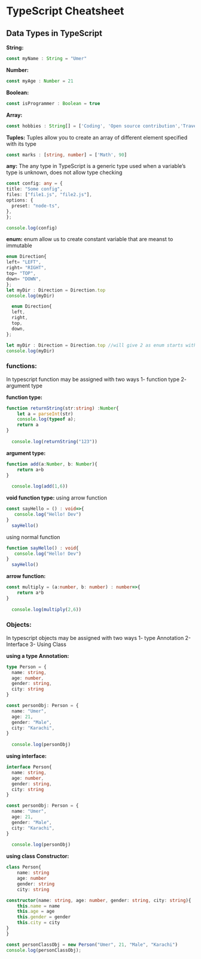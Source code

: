 # TypeScript Cheatsheet

## Data Types in TypeScript


 **String:**
  ```typescript
  const myName : String = "Umer"
   ```

 **Number:**
  ```typescript
  const myAge : Number = 21
   ```

 **Boolean:**
  ```typescript
  const isProgrammer : Boolean = true
   ```

 **Array:**
  ```typescript
  const hobbies : String[] = ['Coding', 'Open source contribution','Travelling']
   ```

 **Tuples:**
 Tuples allow you to create an array of different element specified with its type
  ```typescript
  const marks : [string, number] = ['Math', 90]
   ```

 **any:**
 The any type in TypeScript is a generic type used when a variable’s type is unknown, does not allow type checking
  ```typescript
  const config: any = {
  title: "Some config",
  files: ["file1.js", "file2.js"],
  options: {
    preset: "node-ts",
  },
};

console.log(config)
   ```


**enum:**
 enum allow us to create constant variable that are meanst to immutable
  ```typescript
  enum Direction{
  left= "LEFT",
  right= "RIGHT",
  top= "TOP",
  down= "DOWN",
};
let myDir : Direction = Direction.top
console.log(myDir)
   ```

```typescript
  enum Direction{
  left,
  right,
  top,
  down,
};

let myDir : Direction = Direction.top //will give 2 as enum starts with 0
console.log(myDir)
   ```

### functions:
 In typescript function may be assigned with two ways
 1- function type
 2- argument type

**function type:**
```typescript
function returnString(str:string) :Number{
    let a = parseInt(str)
    console.log(typeof a);
    return a
}
  
  console.log(returnString("123"))
   ```

**argument type:**
```typescript
function add(a:Number, b: Number){
    return a+b
}
  
  console.log(add(1,6))
   ```

**void function type:**
using arrow function
```typescript
const sayHello = () : void=>{
   console.log("Hello! Dev")
}
  sayHello()
   ```

using normal function
```typescript
function sayHello() : void{
   console.log("Hello! Dev")
}
  sayHello()
   ```


**arrow function:**
```typescript
const multiply = (a:number, b: number) : number=>{
    return a*b
}
  
  console.log(multiply(2,6))
   ```


### Objects:
 In typescript objects may be assigned with two ways
 1- type Annotation
 2- Interface
 3- Using Class

**using a type Annotation:**
```typescript
type Person = {
  name: string,
  age: number,
  gender: string,
  city: string
}

const personObj: Person = {
  name: "Umer",
  age: 21,
  gender: "Male",
  city: "Karachi",
}
  
  console.log(personObj)
   ```


**using interface:**
```typescript
interface Person{
  name: string,
  age: number,
  gender: string,
  city: string
}

const personObj: Person = {
  name: "Umer",
  age: 21,
  gender: "Male",
  city: "Karachi",
}
  
  console.log(personObj)
   ```

**using class Constructor:**
```typescript
class Person{
    name: string
    age: number
    gender: string
    city: string

constructor(name: string, age: number, gender: string, city: string){
    this.name = name
    this.age = age
    this.gender = gender
    this.city = city
}
}

const personClassObj = new Person("Umer", 21, "Male", "Karachi")
console.log(personClassObj);
   ```